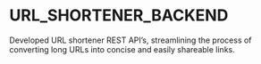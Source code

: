 # URL_SHORTENER_BACKEND
Developed URL shortener REST API’s, streamlining the process of converting long URLs into concise and easily shareable links.
